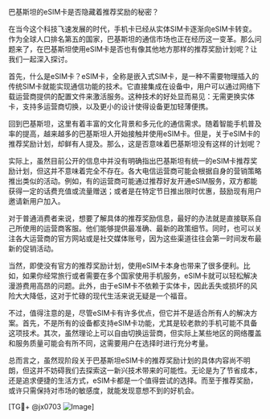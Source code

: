 巴基斯坦的eSIM卡是否隐藏着推荐奖励的秘密？

在当今这个科技飞速发展的时代，手机卡已经从实体SIM卡逐渐向eSIM卡转变。作为全球人口排名第五的国家，巴基斯坦的通信市场也正在经历这一变革。那么问题来了，在巴基斯坦使用eSIM卡是否也有像其他地方那样的推荐奖励计划呢？让我们一起深入探讨。

首先，什么是eSIM卡？eSIM卡，全称是嵌入式SIM卡，是一种不需要物理插入的传统SIM卡就能实现通信功能的技术。它直接集成在设备中，用户可以通过网络下载运营商提供的配置文件来激活服务。这种技术的好处显而易见：无需更换实体卡，支持多运营商切换，以及更小的设计使得设备更加轻薄便携。

回到巴基斯坦，这里有着丰富的文化背景和多元化的通信需求。随着智能手机普及率的提高，越来越多的巴基斯坦人开始接触并使用eSIM卡。但是，关于eSIM卡的推荐奖励计划，却鲜有人提及。那么，这是否意味着巴基斯坦没有这样的计划呢？

实际上，虽然目前公开的信息中并没有明确指出巴基斯坦有统一的eSIM卡推荐奖励计划，但这并不意味着完全不存在。各大电信运营商可能会根据自身的营销策略推出类似的活动。例如，有的运营商可能通过推荐好友开通eSIM服务，双方都能获得一定的话费充值或流量赠送；或者是在特定节日推出限时优惠，鼓励现有用户邀请新用户加入。

对于普通消费者来说，想要了解具体的推荐奖励信息，最好的办法就是直接联系自己所使用的运营商客服。他们能够提供最准确、最新的政策细节。同时，也可以关注各大运营商的官方网站或是社交媒体账号，因为这些渠道往往会第一时间发布最新的促销活动。

当然，即使没有官方的推荐奖励计划，使用eSIM卡本身也带来了很多便利。比如，如果你经常旅行或者需要在多个国家使用手机服务，eSIM卡就可以轻松解决漫游费用高昂的问题。此外，由于eSIM卡不依赖于实体卡，因此丢失或损坏的风险大大降低，这对于忙碌的现代生活来说无疑是一个福音。

不过，值得注意的是，尽管eSIM卡有许多优点，但它并不是适合所有人的解决方案。首先，不是所有的设备都支持eSIM卡功能，尤其是较老款的手机可能不具备这项技术。其次，虽然理论上可以自由切换运营商，但实际上某些地区的网络覆盖和服务质量可能会有所不同，这需要用户在选择时进行充分考量。

总而言之，虽然现阶段关于巴基斯坦eSIM卡的推荐奖励计划的具体内容尚不明朗，但这并不妨碍我们去探索这一新兴技术带来的可能性。无论是为了节省成本，还是追求便捷的生活方式，eSIM卡都是一个值得尝试的选择。而至于推荐奖励，或许只需保持对市场的敏感度，就能发现意想不到的好机会。

[TG💪+ @jx0703 ![Image](https://github.com/user-attachments/assets/dbca1d08-cadb-493c-b0ec-ad6f7a83f270)]